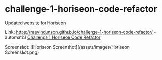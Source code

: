 # challenge-1-horiseon-code-refactor

Updated website for Horiseon

Link:
https://raevindunson.github.io/challenge-1-horiseon-code-refactor/ - automatic!
[Challenge 1 Horiseon Code Refactor](https://raevindunson.github.io/challenge-1-horiseon-code-refactor/)

Screenshot:
![Horiseon Screenshot](/assets/images/Horiseon Screenshot.png)
